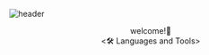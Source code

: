 ![header](https://capsule-render.vercel.app/api?type=waving&color=auto&height=250&section=header&text=InTae's%20GitHub&fontSize=90&desc=Thank%20you%20for%20your%20visiting&descAlignY=70&descAlign=50)


<div align='center'>
  welcome!👋
</div>

<div align='center'>
  <🛠 Languages and Tools>
 
</div>
